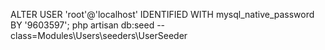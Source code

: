 ALTER USER 'root'@'localhost' IDENTIFIED WITH mysql_native_password BY '9603597';
 php artisan db:seed --class=Modules\\Users\\seeders\\UserSeeder